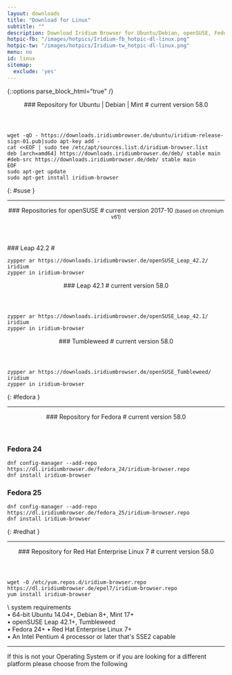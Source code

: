 ```yaml
---
layout: downloads
title: "Download for Linux"
subtitle: ""
description: Download Iridium Browser for Ubuntu/Debian, openSUSE, Fedora and RHEL
hotpic-fb: "/images/hotpics/Iridium-fb_hotpic-dl-linux.png"
hotpic-tw: "/images/hotpics/Iridium-tw_hotpic-dl-linux.png"
menu: no
id: linux
sitemap:
  exclude: 'yes'
---
```


{::options parse_block_html="true" /}
<div class="icon dl fa-linux"></div> 
<header>
### Repository for Ubuntu | Debian | Mint #
current version 58.0
</header>

	wget -qO - https://downloads.iridiumbrowser.de/ubuntu/iridium-release-sign-01.pub|sudo apt-key add -
	cat <<EOF | sudo tee /etc/apt/sources.list.d/iridium-browser.list
	deb [arch=amd64] https://downloads.iridiumbrowser.de/deb/ stable main
	#deb-src https://downloads.iridiumbrowser.de/deb/ stable main
	EOF
	sudo apt-get update
	sudo apt-get install iridium-browser
     
{: #suse }
     
---
  
<div class="dlinux fl-opensuse"></div>
<header>
### Repositories for openSUSE #
current version 2017-10      
<small>(based on chromium v61)</small>
</header>
### Leap 42.2 #
	
	zypper ar https://downloads.iridiumbrowser.de/openSUSE_Leap_42.2/ iridium
	zypper in iridium-browser
     
<header>
### Leap 42.1 #
current version 58.0
</header>
	
	zypper ar https://downloads.iridiumbrowser.de/openSUSE_Leap_42.1/ iridium
	zypper in iridium-browser

<header>
### Tumbleweed #
current version 58.0
</header>

	zypper ar https://downloads.iridiumbrowser.de/openSUSE_Tumbleweed/ iridium  
	zypper in iridium-browser
     
{: #fedora }     
	 
---
     
<div class="dlfedora fl-fedora"></div>
<header>
### Repository for Fedora #
current version 58.0
</header>

### Fedora 24 #

	dnf config-manager --add-repo https://dl.iridiumbrowser.de/fedora_24/iridium-browser.repo
	dnf install iridium-browser
     	
### Fedora 25 #

	dnf config-manager --add-repo https://dl.iridiumbrowser.de/fedora_25/iridium-browser.repo
	dnf install iridium-browser
     	
{: #redhat }          
     
---
     
<div class="dlfedora fl-redhat"></div>
<header>
### Repository for Red Hat Enterprise Linux 7 #
current version 58.0
</header>

	wget -O /etc/yum.repos.d/iridium-browser.repo https://dl.iridiumbrowser.de/epel7/iridium-browser.repo
	yum install iridium-browser
     	
\\
system requirements   
&#8226; 64-bit Ubuntu 14.04+, Debian 8+, Mint 17+   
&#8226; openSUSE Leap 42.1+, Tumbleweed   
&#8226; Fedora 24+ &#8226; Red Hat Enterprise Linux 7+   
&#8226; An Intel Pentium 4 processor or later that's SSE2 capable

---

If this is not your Operating System or if you are looking for a different platform please choose from the following